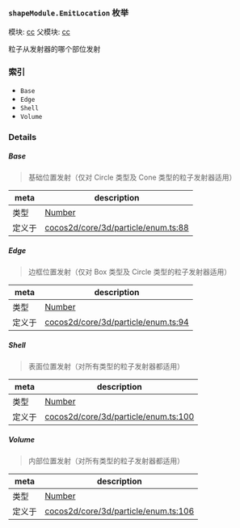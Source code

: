### `shapeModule.EmitLocation` 枚举



模块: [cc](../modules/cc.md)
父模块: [cc](../modules/cc.md)


粒子从发射器的哪个部位发射


### 索引
  - `Base`
  - `Edge`
  - `Shell`
  - `Volume`

### Details


##### Base

> 基础位置发射（仅对 Circle 类型及 Cone 类型的粒子发射器适用）

| meta | description |
|------|-------------|
| 类型 | <a href="https://developer.mozilla.org/en/JavaScript/Reference/Global_Objects/Number" class="crosslink external" target="_blank">Number</a> |
| 定义于 | [cocos2d/core/3d/particle/enum.ts:88](https://github.com/cocos-creator/engine/blob/a2f4b48f64e8117cf0d5a93229bfe31932c42384/cocos2d/core/3d/particle/enum.ts#L88) |



##### Edge

> 边框位置发射（仅对 Box 类型及 Circle 类型的粒子发射器适用）

| meta | description |
|------|-------------|
| 类型 | <a href="https://developer.mozilla.org/en/JavaScript/Reference/Global_Objects/Number" class="crosslink external" target="_blank">Number</a> |
| 定义于 | [cocos2d/core/3d/particle/enum.ts:94](https://github.com/cocos-creator/engine/blob/a2f4b48f64e8117cf0d5a93229bfe31932c42384/cocos2d/core/3d/particle/enum.ts#L94) |



##### Shell

> 表面位置发射（对所有类型的粒子发射器都适用）

| meta | description |
|------|-------------|
| 类型 | <a href="https://developer.mozilla.org/en/JavaScript/Reference/Global_Objects/Number" class="crosslink external" target="_blank">Number</a> |
| 定义于 | [cocos2d/core/3d/particle/enum.ts:100](https://github.com/cocos-creator/engine/blob/a2f4b48f64e8117cf0d5a93229bfe31932c42384/cocos2d/core/3d/particle/enum.ts#L100) |



##### Volume

> 内部位置发射（对所有类型的粒子发射器都适用）

| meta | description |
|------|-------------|
| 类型 | <a href="https://developer.mozilla.org/en/JavaScript/Reference/Global_Objects/Number" class="crosslink external" target="_blank">Number</a> |
| 定义于 | [cocos2d/core/3d/particle/enum.ts:106](https://github.com/cocos-creator/engine/blob/a2f4b48f64e8117cf0d5a93229bfe31932c42384/cocos2d/core/3d/particle/enum.ts#L106) |


